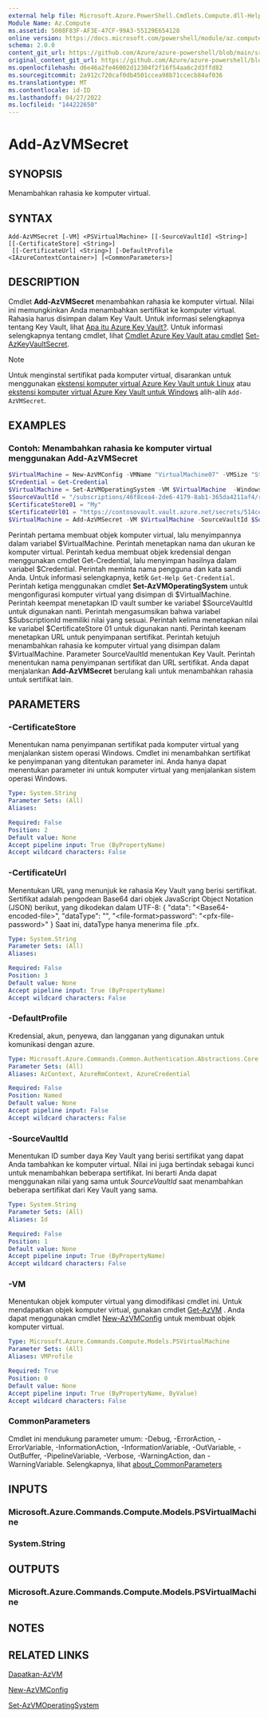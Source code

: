 ```yaml
---
external help file: Microsoft.Azure.PowerShell.Cmdlets.Compute.dll-Help.xml
Module Name: Az.Compute
ms.assetid: 5008F83F-AF3E-47CF-99A3-55129E654128
online version: https://docs.microsoft.com/powershell/module/az.compute/add-azvmsecret
schema: 2.0.0
content_git_url: https://github.com/Azure/azure-powershell/blob/main/src/Compute/Compute/help/Add-AzVMSecret.md
original_content_git_url: https://github.com/Azure/azure-powershell/blob/main/src/Compute/Compute/help/Add-AzVMSecret.md
ms.openlocfilehash: d6e46a2fe46002d12304f2f16f54aa6c2d3ffd82
ms.sourcegitcommit: 2a912c720caf0db4501ccea98b71ccecb84af036
ms.translationtype: MT
ms.contentlocale: id-ID
ms.lasthandoff: 04/27/2022
ms.locfileid: "144222650"
---
```

# Add-AzVMSecret

## SYNOPSIS
Menambahkan rahasia ke komputer virtual.

## SYNTAX

```
Add-AzVMSecret [-VM] <PSVirtualMachine> [[-SourceVaultId] <String>] [[-CertificateStore] <String>]
 [[-CertificateUrl] <String>] [-DefaultProfile <IAzureContextContainer>] [<CommonParameters>]
```

## DESCRIPTION

Cmdlet **Add-AzVMSecret** menambahkan rahasia ke komputer virtual.
Nilai ini memungkinkan Anda menambahkan sertifikat ke komputer virtual.
Rahasia harus disimpan dalam Key Vault.
Untuk informasi selengkapnya tentang Key Vault, lihat [Apa itu Azure Key Vault?](https://azure.microsoft.com/documentation/articles/key-vault-whatis/).
Untuk informasi selengkapnya tentang cmdlet, lihat [Cmdlet Azure Key Vault atau cmdlet](/powershell/module/az.keyvault) [Set-AzKeyVaultSecret](/powershell/module/az.keyvault/set-azkeyvaultsecret).

> [!NOTE] 
> Untuk menginstal sertifikat pada komputer virtual, disarankan untuk menggunakan [ekstensi komputer virtual Azure Key Vault untuk Linux](https://docs.microsoft.com/azure/virtual-machines/extensions/key-vault-linux) atau [ekstensi komputer virtual Azure Key Vault untuk Windows](https://docs.microsoft.com/azure/virtual-machines/extensions/key-vault-windows) alih-alih `Add-AzVMSecret`.

## EXAMPLES

### Contoh: Menambahkan rahasia ke komputer virtual menggunakan Add-AzVMSecret
```powershell
$VirtualMachine = New-AzVMConfig -VMName "VirtualMachine07" -VMSize "Standard_A1" -AvailabilitySetID $AvailabilitySet.Id
$Credential = Get-Credential
$VirtualMachine = Set-AzVMOperatingSystem -VM $VirtualMachine  -Windows -ComputerName "Contoso26" -Credential $Credential
$SourceVaultId = "/subscriptions/46f8cea4-2de6-4179-8ab1-365da4211af4/resourceGroups/vault/providers/Microsoft.KeyVault/vaults/keyvault"
$CertificateStore01 = "My"
$CertificateUrl01 = "https://contosovault.vault.azure.net/secrets/514ceb769c984379a7e0230bdd703272"
$VirtualMachine = Add-AzVMSecret -VM $VirtualMachine -SourceVaultId $SourceVaultId -CertificateStore $CertificateStore01 -CertificateUrl $CertificateUrl01
```

Perintah pertama membuat objek komputer virtual, lalu menyimpannya dalam variabel $VirtualMachine.
Perintah menetapkan nama dan ukuran ke komputer virtual.
Perintah kedua membuat objek kredensial dengan menggunakan cmdlet Get-Credential, lalu menyimpan hasilnya dalam variabel $Credential.
Perintah meminta nama pengguna dan kata sandi Anda.
Untuk informasi selengkapnya, ketik `Get-Help Get-Credential`.
Perintah ketiga menggunakan cmdlet **Set-AzVMOperatingSystem** untuk mengonfigurasi komputer virtual yang disimpan di $VirtualMachine.
Perintah keempat menetapkan ID vault sumber ke variabel $SourceVaultId untuk digunakan nanti.
Perintah mengasumsikan bahwa variabel $SubscriptionId memiliki nilai yang sesuai.
Perintah kelima menetapkan nilai ke variabel $CertificateStore 01 untuk digunakan nanti.
Perintah keenam menetapkan URL untuk penyimpanan sertifikat.
Perintah ketujuh menambahkan rahasia ke komputer virtual yang disimpan dalam $VirtualMachine.
Parameter SourceVaultId menentukan Key Vault.
Perintah menentukan nama penyimpanan sertifikat dan URL sertifikat.
Anda dapat menjalankan **Add-AzVMSecret** berulang kali untuk menambahkan rahasia untuk sertifikat lain.

## PARAMETERS

### -CertificateStore
Menentukan nama penyimpanan sertifikat pada komputer virtual yang menjalankan sistem operasi Windows.
Cmdlet ini menambahkan sertifikat ke penyimpanan yang ditentukan parameter ini.
Anda hanya dapat menentukan parameter ini untuk komputer virtual yang menjalankan sistem operasi Windows.

```yaml
Type: System.String
Parameter Sets: (All)
Aliases:

Required: False
Position: 2
Default value: None
Accept pipeline input: True (ByPropertyName)
Accept wildcard characters: False
```

### -CertificateUrl
Menentukan URL yang menunjuk ke rahasia Key Vault yang berisi sertifikat.
Sertifikat adalah pengodean Base64 dari objek JavaScript Object Notation (JSON) berikut, yang dikodekan dalam UTF-8: { "data": "\<Base64-encoded-file\>", "dataType": "", "\<file-format\>password": "\<pfx-file-password\>" } Saat ini, dataType hanya menerima file .pfx.

```yaml
Type: System.String
Parameter Sets: (All)
Aliases:

Required: False
Position: 3
Default value: None
Accept pipeline input: True (ByPropertyName)
Accept wildcard characters: False
```

### -DefaultProfile
Kredensial, akun, penyewa, dan langganan yang digunakan untuk komunikasi dengan azure.

```yaml
Type: Microsoft.Azure.Commands.Common.Authentication.Abstractions.Core.IAzureContextContainer
Parameter Sets: (All)
Aliases: AzContext, AzureRmContext, AzureCredential

Required: False
Position: Named
Default value: None
Accept pipeline input: False
Accept wildcard characters: False
```

### -SourceVaultId
Menentukan ID sumber daya Key Vault yang berisi sertifikat yang dapat Anda tambahkan ke komputer virtual.
Nilai ini juga bertindak sebagai kunci untuk menambahkan beberapa sertifikat.
Ini berarti Anda dapat menggunakan nilai yang sama untuk *SourceVaultId* saat menambahkan beberapa sertifikat dari Key Vault yang sama.

```yaml
Type: System.String
Parameter Sets: (All)
Aliases: Id

Required: False
Position: 1
Default value: None
Accept pipeline input: True (ByPropertyName)
Accept wildcard characters: False
```

### -VM
Menentukan objek komputer virtual yang dimodifikasi cmdlet ini.
Untuk mendapatkan objek komputer virtual, gunakan cmdlet [Get-AzVM](./Get-AzVM.md) .
Anda dapat menggunakan cmdlet [New-AzVMConfig](./New-AzVMConfig.md) untuk membuat objek komputer virtual.

```yaml
Type: Microsoft.Azure.Commands.Compute.Models.PSVirtualMachine
Parameter Sets: (All)
Aliases: VMProfile

Required: True
Position: 0
Default value: None
Accept pipeline input: True (ByPropertyName, ByValue)
Accept wildcard characters: False
```

### CommonParameters
Cmdlet ini mendukung parameter umum: -Debug, -ErrorAction, -ErrorVariable, -InformationAction, -InformationVariable, -OutVariable, -OutBuffer, -PipelineVariable, -Verbose, -WarningAction, dan -WarningVariable. Selengkapnya, lihat [about_CommonParameters](http://go.microsoft.com/fwlink/?LinkID=113216)

## INPUTS

### Microsoft.Azure.Commands.Compute.Models.PSVirtualMachine

### System.String

## OUTPUTS

### Microsoft.Azure.Commands.Compute.Models.PSVirtualMachine

## NOTES

## RELATED LINKS

[Dapatkan-AzVM](./Get-AzVM.md)

[New-AzVMConfig](./New-AzVMConfig.md)

[Set-AzVMOperatingSystem](./Set-AzVMOperatingSystem.md)

